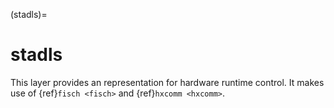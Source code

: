 (stadls)=
# stadls

This layer provides an representation for hardware runtime control.
It makes use of {ref}`fisch <fisch>` and {ref}`hxcomm <hxcomm>`.
